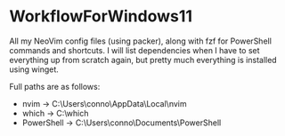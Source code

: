 # WorkflowForWindows11

All my NeoVim config files (using packer), along with fzf for PowerShell commands and shortcuts.
I will list dependencies when I have to set everything up from scratch again, but pretty much everything is installed using winget.

Full paths are as follows:

- nvim -> C:\Users\conno\AppData\Local\nvim
- which -> C:\which
- PowerShell -> C:\Users\conno\Documents\PowerShell
